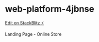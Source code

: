 # web-platform-4jbnse

[Edit on StackBlitz ⚡️](https://stackblitz.com/edit/web-platform-4jbnse)

Landing Page - Online Store
